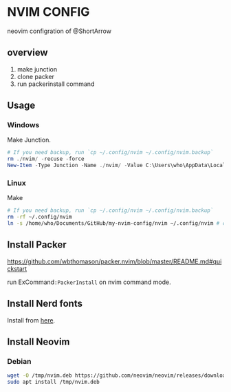 # NVIM CONFIG

neovim configration of @ShortArrow

## overview

1. make junction
2. clone packer
3. run packerinstall command

## Usage

### Windows

Make Junction.

```powershell
# If you need backup, run `cp ~/.config/nvim ~/.config/nvim.backup`
rm ./nvim/ -recuse -force
New-Item -Type Junction -Name ./nvim/ -Value C:\Users\who\AppData\Local\nvim\
```

### Linux

Make 

```bash
# If you need backup, run `cp ~/.config/nvim ~/.config/nvim.backup`
rm -rf ~/.config/nvim
ln -s /home/who/Documents/GitHub/my-nvim-config/nvim ~/.config/nvim # caution! Don't needs slash at last.
```

## Install Packer

https://github.com/wbthomason/packer.nvim/blob/master/README.md#quickstart

run ExCommand`:PackerInstall` on nvim command mode.

## Install Nerd fonts

Install from [here](https://www.nerdfonts.com/).

## Install Neovim

### Debian

```bash
wget -O /tmp/nvim.deb https://github.com/neovim/neovim/releases/download/v0.7.0/nvim-linux64.deb
sudo apt install /tmp/nvim.deb
```
